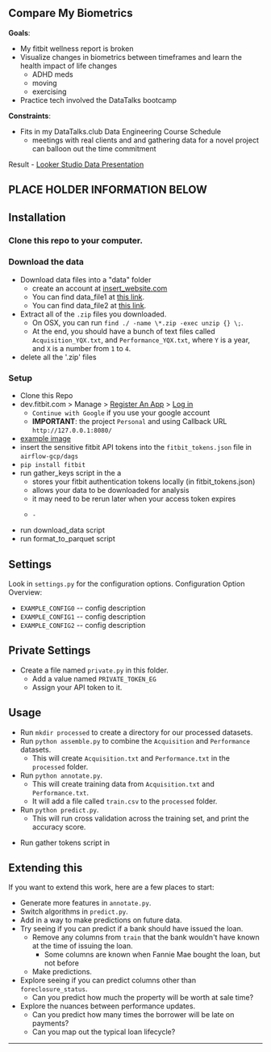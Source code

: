 **Compare My Biometrics**
-----------------------
**Goals**:
- My fitbit wellness report is broken
- Visualize changes in biometrics between timeframes and learn the health impact of life changes
	- ADHD meds
	- moving
	- exercising
- Practice tech involved the DataTalks bootcamp

**Constraints**:
- Fits in my DataTalks.club Data Engineering Course Schedule
	- meetings with real clients and and gathering data for a novel project can balloon out the time commitment

Result - [Looker Studio Data Presentation](https://lookerstudio.google.com/reporting/08b71d97-dc73-4d66-a694-e027c0d68330)

PLACE HOLDER INFORMATION BELOW
---
Installation
----------------------
### Clone this repo to your computer.
### Download the data
* Download data files into a "data" folder 
    * create an account at [insert_website.com](http://www.insert_website.com)
    * You can find data_file1 at [this link](http://google.com).
    * You can find data_file2 at [this link](http://google.com).
* Extract all of the `.zip` files you downloaded.
    * On OSX, you can run `find ./ -name \*.zip -exec unzip {} \;`.
    * At the end, you should have a bunch of text files called `Acquisition_YQX.txt`, and `Performance_YQX.txt`, where `Y` is a year, and `X` is a number from `1` to `4`.
* delete all the '.zip' files

### Setup
- Clone this Repo
- dev.fitbit.com > Manage > [Register An App](https://dev.fitbit.com/apps/new/) > [Log in](https://dev.fitbit.com/login)
	- `Continue with Google` if you use your google account
	- **IMPORTANT**: the project `Personal` and using Callback URL `http://127.0.0.1:8080/`
- [example image](https://miro.medium.com/v2/resize:fit:720/format:webp/1*UJHMOYsFZvrBmpNjFfpBJA.jpeg)
- insert the sensitive fitbit API tokens into the `fitbit_tokens.json` file in `airflow-gcp/dags`
- `pip install fitbit`
- run gather_keys script in the a
 	- stores your fitbit authentication tokens locally (in fitbit_tokens.json) 
  	- allows your data to be downloaded for analysis
   	- it may need to be rerun later when your access token expires
  - 	- 
- run download_data script
- run format_to_parquet script

Settings
--------------------

Look in `settings.py` for the configuration options.
Configuration Option Overview:

* `EXAMPLE_CONFIG0` -- config description
* `EXAMPLE_CONFIG1` -- config description
* `EXAMPLE_CONFIG2` -- config description

Private Settings
--------------------
* Create a file named `private.py` in this folder.
    * Add a value named `PRIVATE_TOKEN_EG`
    * Assign your API token to it.

Usage
-----------------------

* Run `mkdir processed` to create a directory for our processed datasets.
* Run `python assemble.py` to combine the `Acquisition` and `Performance` datasets.
    * This will create `Acquisition.txt` and `Performance.txt` in the `processed` folder.
* Run `python annotate.py`.
    * This will create training data from `Acquisition.txt` and `Performance.txt`.
    * It will add a file called `train.csv` to the `processed` folder.
* Run `python predict.py`.
    * This will run cross validation across the training set, and print the accuracy score.

- Run gather tokens script in 

Extending this
-------------------------

If you want to extend this work, here are a few places to start:

* Generate more features in `annotate.py`.
* Switch algorithms in `predict.py`.
* Add in a way to make predictions on future data.
* Try seeing if you can predict if a bank should have issued the loan.
    * Remove any columns from `train` that the bank wouldn't have known at the time of issuing the loan.
        * Some columns are known when Fannie Mae bought the loan, but not before
    * Make predictions.
* Explore seeing if you can predict columns other than `foreclosure_status`.
    * Can you predict how much the property will be worth at sale time?
* Explore the nuances between performance updates.
    * Can you predict how many times the borrower will be late on payments?
    * Can you map out the typical loan lifecycle?

---
